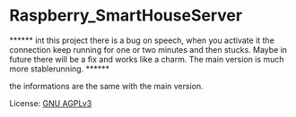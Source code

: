 # Raspberry_SmartHouseServer

****** int this project there is a bug on speech, when you activate it the connection keep running for one or two minutes and then stucks. Maybe in future there will be a fix and works like a charm. The main version is much more stablerunning. ******


the informations are the same with the main version.


License: [GNU AGPLv3](https://github.com/tsoglani/SpeechRaspberrySmartHouse/blob/master/LICENSE.txt)
